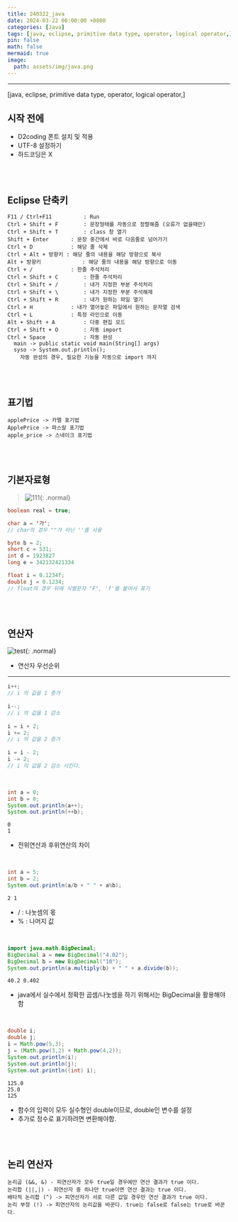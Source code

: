 ```yaml
---
title: 240322_java
date: 2024-03-22 00:00:00 +0800
categories: [Java]
tags: [java, eclipse, primitive data type, operator, logical operator,]
pin: false
math: false
mermaid: true
image:
  path: assets/img/java.png
---
```


<hr style="border:1px solid white">
[java, eclipse, primitive data type, operator, logical operator,]

## 시작 전에
- D2coding 폰트 설치 및 적용
- UTF-8 설정하기
- 하드코딩은 X

<br/><br/>

## Eclipse 단축키
```
F11 / Ctrl+F11			: Run
Ctrl + Shift + F		: 문장형태를 자동으로 정렬해줌 (오류가 없을때만)
Ctrl + Shift + T		: class 창 열기
Shift + Enter       : 문장 중간에서 바로 다음줄로 넘어가기
Ctrl + D            : 해당 줄 삭제
Ctrl + Alt + 방향키 : 해당 줄의 내용을 해당 방향으로 복사
Alt + 방향키			  : 해당 줄의 내용을 해당 방향으로 이동
Ctrl + /            : 한줄 주석처리
Ctrl + Shift + C		: 한줄 주석처리
Ctrl + Shift + /		: 내가 지정한 부분 주석처리
Ctrl + Shift + \		: 내가 지정한 부분 주석해제
Ctrl + Shift + R		: 내가 원하는 파일 열기
Ctrl + H			: 내가 열어놓은 파일에서 원하는 문자열 검색
Ctrl + L			: 특정 라인으로 이동
Alt + Shift + A			: 다중 편집 모드
Ctrl + Shift + O		: 자동 import
Ctrl + Space		  	: 자동 완성
  main -> public static void main(String[] args)
  syso -> System.out.println();
    자동 완성의 경우, 필요한 기능을 자동으로 import 까지
```
<br/><br/>
    
## 표기법
```
applePrice -> 카멜 표기법
ApplePrice -> 파스칼 표기법	
apple_price -> 스네이크 표기법
``` 

<br/><br/>

## 기본자료형
>![111](https://github.com/alphathx13/alphathx13.github.io/assets/163115993/325d4156-9451-48c4-ba00-0f73dc71a8d6){: .normal}

```java
boolean real = true;

char a = '가';
// char의 경우 ""가 아닌 ''를 사용

byte b = 2;
short c = 531;
int d = 1923827
long e = 342132421334

float i = 0.1234f;
double j = 0.1234;
// float의 경우 뒤에 식별문자 "F", 'f'를 붙여서 표기
```

<br/><br/>

## 연산자
>
![test](https://github.com/alphathx13/alphathx13.github.io/assets/163115993/b3f569a3-daad-4e17-8dc1-96fed035bc40){: .normal}
- 연산자 우선순위

<hr style="border:1px solid white">

```java
i++;		
// i 의 값을 1 증가
    
i--;		
// i 의 값을 1 감소
    
i = i + 2;	
i += 2;		
// i 의 값을 2 증가
    
i = i - 2;	
i -= 2;		
// i 의 값을 2 감소 시킨다. 
```    

<br/>

```java
int a = 0;
int b = 0;
System.out.println(a++);
System.out.println(++b);
```	
```
0
1
```
- 전위연산과 후위연산의 차이

<br/>

```java
int a = 5;
int b = 2;
System.out.println(a/b + " " + a%b);
```
```
2 1
```
- / : 나눗셈의 몫
- % : 나머지 값

<br/>

```java
import java.math.BigDecimal;
BigDecimal a = new BigDecimal("4.02");
BigDecimal b = new BigDecimal("10");
System.out.println(a.multiply(b) + " " + a.divide(b));
```
```
40.2 0.402
```
- java에서 실수에서 정확한 곱셈/나눗셈을 하기 위해서는 BigDecimal을 활용해야함

<br/>

```java    
double i;
double j;
i = Math.pow(5,3);
j = (Math.pow(3,2) + Math.pow(4,2));
System.out.println(i);
System.out.println(j);
System.out.println((int) i); 
```
```
125.0
25.0
125
```
- 함수의 입력이 모두 실수형인 double이므로, double인 변수를 설정
- 추가로 정수로 표기하려면 변환해야함.

<br/><br/>

## 논리 연산자
```
논리곱 (&&, &) - 피연산자가 모두 true일 경우에만 연산 결과가 true 이다.
논리합 (||,|) - 피연산자 중 하나만 true이면 연산 결과는 true 이다.
배타적 논리합 (^) -> 피연산자가 서로 다른 값일 경우만 연산 결과가 true 이다.
논리 부정 (!) -> 피연산자의 논리값을 바꾼다. true는 false로 false는 true로 바꾼다.
```